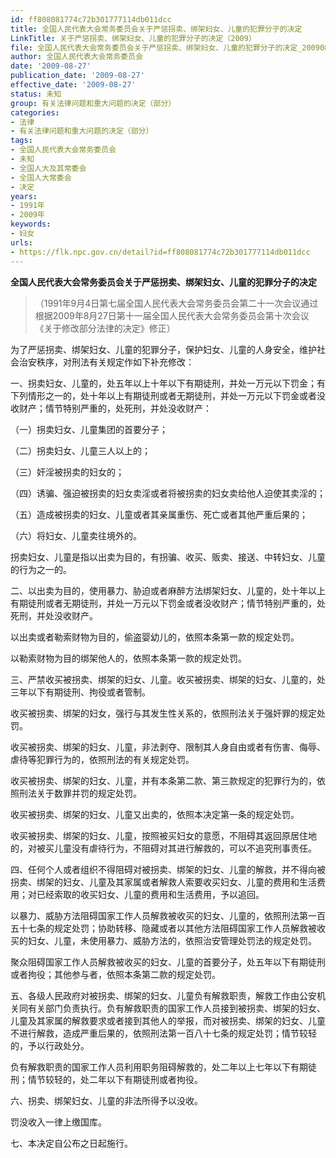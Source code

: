 ```yaml
---
id: ff808081774c72b301777114db011dcc
title: 全国人民代表大会常务委员会关于严惩拐卖、绑架妇女、儿童的犯罪分子的决定
LinkTitle: 关于严惩拐卖、绑架妇女、儿童的犯罪分子的决定（2009）
file: 全国人民代表大会常务委员会关于严惩拐卖、绑架妇女、儿童的犯罪分子的决定_20090827_ff808081774c72b301777114db011dcc.docx
author: 全国人民代表大会常务委员会
date: '2009-08-27'
publication_date: '2009-08-27'
effective_date: '2009-08-27'
status: 未知
group: 有关法律问题和重大问题的决定（部分）
categories:
- 法律
- 有关法律问题和重大问题的决定（部分）
tags:
- 全国人民代表大会常务委员会
- 未知
- 全国人大及其常委会
- 全国人大常委会
- 决定
years:
- 1991年
- 2009年
keywords:
- 妇女
urls:
- https://flk.npc.gov.cn/detail?id=ff808081774c72b301777114db011dcc
---
```


**全国人民代表大会常务委员会关于严惩拐卖、绑架妇女、儿童的犯罪分子的决定**

> （1991年9月4日第七届全国人民代表大会常务委员会第二十一次会议通过 根据2009年8月27日第十一届全国人民代表大会常务委员会第十次会议《关于修改部分法律的决定》修正）

为了严惩拐卖、绑架妇女、儿童的犯罪分子，保护妇女、儿童的人身安全，维护社会治安秩序，对刑法有关规定作如下补充修改：

一、拐卖妇女、儿童的，处五年以上十年以下有期徒刑，并处一万元以下罚金；有下列情形之一的，处十年以上有期徒刑或者无期徒刑，并处一万元以下罚金或者没收财产；情节特别严重的，处死刑，并处没收财产：

（一）拐卖妇女、儿童集团的首要分子；

（二）拐卖妇女、儿童三人以上的；

（三）奸淫被拐卖的妇女的；

（四）诱骗、强迫被拐卖的妇女卖淫或者将被拐卖的妇女卖给他人迫使其卖淫的；

（五）造成被拐卖的妇女、儿童或者其亲属重伤、死亡或者其他严重后果的；

（六）将妇女、儿童卖往境外的。

拐卖妇女、儿童是指以出卖为目的，有拐骗、收买、贩卖、接送、中转妇女、儿童的行为之一的。

二、以出卖为目的，使用暴力、胁迫或者麻醉方法绑架妇女、儿童的，处十年以上有期徒刑或者无期徒刑，并处一万元以下罚金或者没收财产；情节特别严重的，处死刑，并处没收财产。

以出卖或者勒索财物为目的，偷盗婴幼儿的，依照本条第一款的规定处罚。

以勒索财物为目的绑架他人的，依照本条第一款的规定处罚。

三、严禁收买被拐卖、绑架的妇女、儿童。收买被拐卖、绑架的妇女、儿童的，处三年以下有期徒刑、拘役或者管制。

收买被拐卖、绑架的妇女，强行与其发生性关系的，依照刑法关于强奸罪的规定处罚。

收买被拐卖、绑架的妇女、儿童，非法剥夺、限制其人身自由或者有伤害、侮辱、虐待等犯罪行为的，依照刑法的有关规定处罚。

收买被拐卖、绑架的妇女、儿童，并有本条第二款、第三款规定的犯罪行为的，依照刑法关于数罪并罚的规定处罚。

收买被拐卖、绑架的妇女、儿童又出卖的，依照本决定第一条的规定处罚。

收买被拐卖、绑架的妇女、儿童，按照被买妇女的意愿，不阻碍其返回原居住地的，对被买儿童没有虐待行为，不阻碍对其进行解救的，可以不追究刑事责任。

四、任何个人或者组织不得阻碍对被拐卖、绑架的妇女、儿童的解救，并不得向被拐卖、绑架的妇女、儿童及其家属或者解救人索要收买妇女、儿童的费用和生活费用；对已经索取的收买妇女、儿童的费用和生活费用，予以追回。

以暴力、威胁方法阻碍国家工作人员解救被收买的妇女、儿童的，依照刑法第一百五十七条的规定处罚；协助转移、隐藏或者以其他方法阻碍国家工作人员解救被收买的妇女、儿童，未使用暴力、威胁方法的，依照治安管理处罚法的规定处罚。

聚众阻碍国家工作人员解救被收买的妇女、儿童的首要分子，处五年以下有期徒刑或者拘役；其他参与者，依照本条第二款的规定处罚。

五、各级人民政府对被拐卖、绑架的妇女、儿童负有解救职责，解救工作由公安机关同有关部门负责执行。负有解救职责的国家工作人员接到被拐卖、绑架的妇女、儿童及其家属的解救要求或者接到其他人的举报，而对被拐卖、绑架的妇女、儿童不进行解救，造成严重后果的，依照刑法第一百八十七条的规定处罚；情节较轻的，予以行政处分。

负有解救职责的国家工作人员利用职务阻碍解救的，处二年以上七年以下有期徒刑；情节较轻的，处二年以下有期徒刑或者拘役。

六、拐卖、绑架妇女、儿童的非法所得予以没收。

罚没收入一律上缴国库。

七、本决定自公布之日起施行。
